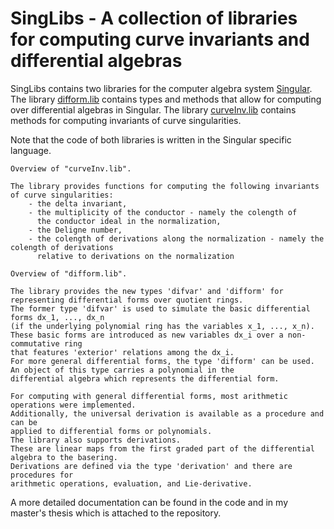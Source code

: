 <h1>
  SingLibs - A collection of libraries for computing curve invariants and differential algebras
</h1>

SingLibs contains two libraries for the computer algebra system [Singular](https://www.singular.uni-kl.de/).
The library [difform.lib](https://www.singular.uni-kl.de/Manual/4-1-3/sing_2481.htm) contains types and methods that allow for computing over differential algebras in Singular.
The library [curveInv.lib](https://www.singular.uni-kl.de/Manual/4-2-0/sing_1259.htm) contains methods for computing invariants of curve singularities.

Note that the code of both libraries is written in the Singular specific language.

```
Overview of "curveInv.lib".

The library provides functions for computing the following invariants of curve singularities:
    - the delta invariant,
    - the multiplicity of the conductor - namely the colength of 
      the conductor ideal in the normalization,
    - the Deligne number,
    - the colength of derivations along the normalization - namely the colength of derivations 
      relative to derivations on the normalization
```

```
Overview of "difform.lib".

The library provides the new types 'difvar' and 'difform' for representing differential forms over quotient rings.
The former type 'difvar' is used to simulate the basic differential forms dx_1, ..., dx_n
(if the underlying polynomial ring has the variables x_1, ..., x_n).
These basic forms are introduced as new variables dx_i over a non-commutative ring 
that features 'exterior' relations among the dx_i.
For more general differential forms, the type 'difform' can be used.
An object of this type carries a polynomial in the 
differential algebra which represents the differential form.

For computing with general differential forms, most arithmetic operations were implemented.
Additionally, the universal derivation is available as a procedure and can be 
applied to differential forms or polynomials.
The library also supports derivations.
These are linear maps from the first graded part of the differential algebra to the basering.
Derivations are defined via the type 'derivation' and there are procedures for 
arithmetic operations, evaluation, and Lie-derivative.
```

A more detailed documentation can be found in the code and in my master's thesis which is attached to the repository.
